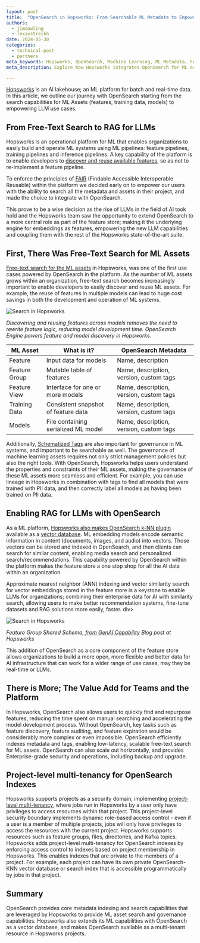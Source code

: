 ```yaml
---
layout: post
title:  "OpenSearch in Hopsworks: From Searchable ML Metadata to Empowering LLMs"
authors:
  - jimdowling
  - lexavstreikh
date: 2024-05-30
categories:
  - technical-post
  - partners
meta_keywords: Hopsworks, OpenSearch, Machine Learning, ML Metadata, Feature Store, AI lakehouse, LLMs, Free-Text Search, RAG, Retrieval-Augmented Generation, Vector Database, ML Asset Governance, k-NN Plugin, Multi-Tenancy
meta_description: Explore how Hopsworks integrates OpenSearch for ML asset search, metadata governance, and LLM capabilities, enhancing ML pipelines with free-text search, vector databases, and multi-tenant security.

---
```


[Hopsworks](https://www.hopsworks.ai/) is an AI lakehouse; an ML platform for batch and real-time data. In this article, we outline our journey with OpenSearch starting from the search capabilities for ML Assets (features, training data, models) to empowering LLM use cases.

## From Free-Text Search to RAG for LLMs

Hopsworks is an operational platform for ML that enables organizations to easily build and operate ML systems using ML pipelines: feature pipelines, training pipelines and inference pipelines. A key capability of the platform is to enable developers to [discover and reuse available features](https://www.hopsworks.ai/post/feature-store-the-missing-data-layer-in-ml-pipelines), so as not to re-implement a feature pipeline.

To enforce the principles of [FAIR](https://www.hopsworks.ai/post/fair-principles-in-data-for-ai) (Findable Accessible Interoperable Reusable) within the platform we decided early on to empower our users with the ability to search all the metadata and assets in their project, and made the choice to integrate with OpenSearch.

This prove to be a wise decision as the rise of LLMs in the field of AI took hold and the Hopsworks team saw the opportunity to extend OpenSearch to a more central role as part of the feature store; making it the underlying engine for embeddings as features, empowering the new LLM capabilities and coupling them with the rest of the Hopsworks state-of-the-art suite.

## First, There Was Free-Text Search for ML Assets

[Free-text search for the ML assets](https://docs.hopsworks.ai/3.2/user_guides/fs/tags/tags/#step-3-search) in Hopsworks, was one of the first use cases powered by OpenSearch in the platform. As the number of ML assets grows within an organization, free-text search becomes increasingly important to enable developers to easily discover and reuse ML assets. For example, the reuse of features in multiple models can lead to huge cost savings in both the development and operation of ML systems.

<div>
  <img src="https://uploads-ssl.webflow.com/5f6353590bb01cacbcecfbac/6656d6fa6366c6215281e2b4_search_ui_light.gif" alt="Search in Hopsworks" />
  <p><em>Discovering and reusing features across models removes the need to rewrite feature logic, reducing model development time. OpenSearch Engine powers feature and model discovery in Hopsworks.</em></p>
</div>

| ML Asset     | What is it?                          | OpenSearch Metadata                        |
|--------------|--------------------------------------|--------------------------------------------|
| Feature      | Input data for models                | Name, description                          |
| Feature Group| Mutable table of features            | Name, description, version, custom tags    |
| Feature View | Interface for one or more models     | Name, description, version, custom tags    |
| Training Data| Consistent snapshot of feature data  | Name, description, version, custom tags    |
| Models       | File containing serialized ML model  | Name, description, version, custom tags    |

Additionally, [Schematized Tags](https://docs.hopsworks.ai/3.7/user_guides/fs/tags/tags/#tags) are also important for governance in ML systems, and important to be searchable as well. The governance of machine learning assets requires not only strict management policies but also the right tools. With OpenSearch, Hopsworks helps users understand the properties and constraints of their ML assets, making the governance of these ML assets more seamless and efficient. For example, you can use lineage in Hopsworks in combination with tags to find all models that were trained with PII data, and then correctly label all models as having been trained on PII data.

## Enabling RAG for LLMs with OpenSearch

As a ML platform, [Hopsworks also makes OpenSearch k-NN plugin](https://www.youtube.com/watch?v=9vBRjGgdyTY&t=2s) available as a [vector database](https://opensearch.org/platform/search/vector-database.html). ML embedding models encode semantic information in content (documents, images, and audio) into vectors. Those vectors can be stored and indexed in OpenSearch, and then clients can search for similar content, enabling media search and personalized search/recommendations. This capability powered by OpenSearch within the platform makes the feature store a one stop shop for all the AI data within an organization.

Approximate nearest neighbor (ANN) indexing and vector similarity search for vector embeddings stored in the feature store is a keystone to enable LLMs for organizations; combining their enterprise data for AI with similarity search, allowing users to make better recommendation systems, fine-tune datasets and RAG solutions more easily, faster.
div>

<div>
  <img src="https://assets-global.website-files.com/618399cd49d125734c8dec95/65f84052a4d5ee1cbd43ef9f_feature%20group%20shared%20schema.png" alt="Search in Hopsworks" />
  <p><em>Feature Group Shared Schema,<a href="https://www.hopsworks.ai/post/genai-comes-to-hopsworks-with-vector-similarity-search"> from GenAI Capability</a> Blog post at Hopsworks</em></p>
</div>

This addition of OpenSearch as a core component of the feature store allows organizations to build a more open, more flexible and better data for AI infrastructure that can work for a wider range of use cases, may they be real-time or LLMs.

## There is More; The Value Add for Teams and the Platform

In Hopsworks, OpenSearch also allows users to quickly find and repurpose features, reducing the time spent on manual searching and accelerating the model development process. Without OpenSearch, key tasks such as feature discovery, feature auditing, and feature expiration would be considerably more complex or even impossible. OpenSearch efficiently indexes metadata and tags, enabling low-latency, scalable free-text search for ML assets. OpenSearch can also scale out horizontally, and provides Enterprise-grade security and operations, including backup and upgrade.

## Project-level multi-tenancy for OpenSearch Indexes

Hopsworks supports projects as a security domain, implementing [project-level multi-tenancy](https://www.hopsworks.ai/post/how-we-secure-your-data-with-hopsworks#:~:text=Hopsworks%20and%20OpenSearch%20use%20JWT,indexes%20owned%20by%20the%20project.), where jobs run in Hopsworks by a user only have privileges to access resources within that project. This project-level security boundary implements dynamic role-based access control - even if a user is a member of multiple projects, jobs will only have privileges to access the resources with the current project. Hopsworks supports resources such as feature groups, files, directories, and Kafka topics. Hopsworks adds project-level multi-tenancy for OpenSearch indexes by enforcing access control to indexes based on project membership in Hopsworks. This enables indexes that are private to the members of a project. For example, each project can have its own private OpenSearch-KNN vector database or search index that is accessible programmatically by jobs in that project.

## Summary

OpenSearch provides core metadata indexing and search capabilities that are leveraged by Hopsworks to provide ML asset search and governance capabilities. Hopsworks also extends its ML capabilities with OpenSearch as a vector database, and makes OpenSearch available as a multi-tenant resource in Hopsworks projects.

